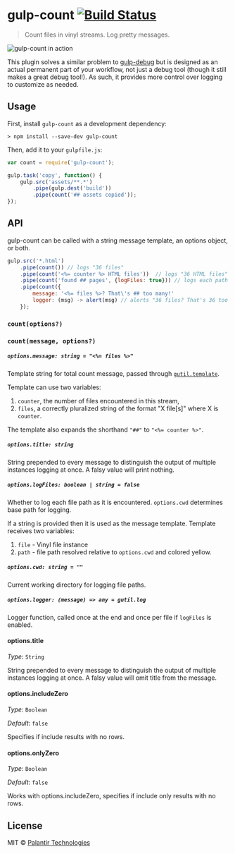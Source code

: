 # gulp-count [![Build Status](https://travis-ci.org/palantir/gulp-count.svg?branch=master)](https://travis-ci.org/palantir/gulp-count)

> Count files in vinyl streams. Log pretty messages.

![gulp-count in action](screenshot.png)

This plugin solves a similar problem to [gulp-debug](https://github.com/sindresorhus/gulp-debug) but is designed as an actual permanent part of your workflow, not just a debug tool (though it still makes a great debug tool!). As such, it provides more control over logging to customize as needed.

## Usage
First, install `gulp-count` as a development dependency:

```shell
> npm install --save-dev gulp-count
```

Then, add it to your `gulpfile.js`:

```javascript
var count = require('gulp-count');

gulp.task('copy', function() {
    gulp.src('assets/**.*')
        .pipe(gulp.dest('build'))
        .pipe(count('## assets copied'));
});
```


## API
gulp-count can be called with a string message template, an options object, or both.

```javascript
gulp.src('*.html')
    .pipe(count()) // logs "36 files"
    .pipe(count('<%= counter %> HTML files'))  // logs "36 HTML files"
    .pipe(count('found ## pages', {logFiles: true})) // logs each path and "found 36 pages"
    .pipe(count({
        message: '<%= files %>? That\'s ## too many!'
        logger: (msg) -> alert(msg) // alerts "36 files? That's 36 too many!"
    });
```

### `count(options?)`
### `count(message, options?)`

##### `options.message: string = "<%= files %>"`

Template string for total count message, passed through [`gutil.template`](https://github.com/gulpjs/gulp-util#templatestring-data).

Template can use two variables:

1. `counter`, the number of files encountered in this stream,
2. `files`, a correctly pluralized string of the format "X file[s]" where X is `counter`.

The template also expands the shorthand `"##"` to `"<%= counter %>"`.

##### `options.title: string`

String prepended to every message to distinguish the output of multiple instances logging at once.
A falsy value will print nothing.

##### `options.logFiles: boolean | string = false`

Whether to log each file path as it is encountered. `options.cwd` determines base path for logging.

If a string is provided then it is used as the message template. Template receives two variables:
1. `file` - Vinyl file instance
2. `path` - file path resolved relative to `options.cwd` and colored yellow.

##### `options.cwd: string = ""`

Current working directory for logging file paths.

##### `options.logger: (message) => any = gutil.log`

Logger function, called once at the end and once per file if `logFiles` is enabled.

#### options.title
_Type_: `String`

String prepended to every message to distinguish the output of multiple instances logging at once.
A falsy value will omit title from the message.

#### options.includeZero
_Type_: `Boolean`

_Default_: `false`

Specifies if include results with no rows.

#### options.onlyZero
_Type_: `Boolean`

_Default_: `false`

Works with options.includeZero, specifies if include only results with no rows.

## License
MIT &copy; [Palantir Technologies](http://palantir.com)
